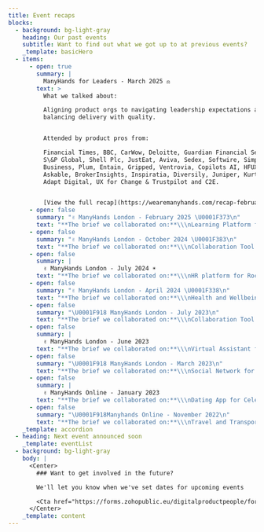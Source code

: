 ```yaml
---
title: Event recaps
blocks:
  - background: bg-light-gray
    heading: Our past events
    subtitle: Want to find out what we got up to at previous events?
    _template: basicHero
  - items:
      - open: true
        summary: |
          ManyHands for Leaders - March 2025 ⚖️
        text: >
          What we talked about:

          Aligning product orgs to navigating leadership expectations and
          balancing delivery with quality.


          Attended by product pros from:

          Financial Times, BBC, CarWow, Deloitte, Guardian Financial Services,
          S\&P Global, Shell Plc, JustEat, Aviva, Sedex, Softwire, Simply
          Business, Plum, Entain, Gripped, Ventrovia, Copilots AI, HFUX LLC,
          Askable, BrokerInsights, Inspiratia, Diversily, Juniper, Kurtosys,
          Adapt Digital, UX for Change & Trustpilot and C2E. 


          [View the full recap](https://wearemanyhands.com/recap-february-2025)
      - open: false
        summary: "✌️ ManyHands London - February 2025 \U0001F373\n"
        text: "**The brief we collaborated on:**\\\nLearning Platform for Chefs \U0001F9D1‍\U0001F373\n\n**Attended by product pros from:**\\\nBrarista, Sainsbury's, Capital on Tap, Accurx, Centrica, Charlie HR, Singletrack, Pinpoint, British American Tobacco, Softwire, Flagstone, isUseful, Atolls, and Alexandra Popa Photography. \U0001F929\n\n[View the full recap](https://wearemanyhands.com/recap-february-2025)\n"
      - open: false
        summary: "✌️ ManyHands London - October 2024 \U0001F383\n"
        text: "**The brief we collaborated on:**\\\nCollaboration Tool for Movie Villains \U0001F608\n\n**Attended by product pros from:**\\\nTesco, Carwow, CareerFoundry, Askable, CoreBlue, Moneybox, Flagstone, TransferGo, Trimble, and Diversio, MarkAllen, 51Blocks, Countingup, ThoughBot, Voice 21, Adapt Digital Ltd, Lawhive, Shoreditch Design, and Instinet. \U0001F929\n\n[View the full recap](https://wearemanyhands.com/recap-october-2024)\n"
      - open: false
        summary: |
          ✌️ ManyHands London - July 2024 ☀️
        text: "**The brief we collaborated on:**\\\nHR platform for Rockstars \U0001F3B8\U0001F918\n\n**Attended by product pros from:**\\\nTwilio, British Heart Foundation, Lendable, Worldpay, So Energy, Dentsu, Pinnacle Pet Group, Pinpoint, Department for Business and Trade, DataArt, Efficio, Intercom, Planet A, Liberty Specialty Markets, Deloitte, ZenEducate, Mott MacDonald, Centrica, American Express, and more. \U0001F929\n\n[View the full recap](https://wearemanyhands.com/recap-july-2024 \"View the recap\")\n"
      - open: false
        summary: "✌️ ManyHands London - April 2024 \U0001F338\n"
        text: "**The brief we collaborated on:**\\\nHealth and Wellbeing for Clowns. \U0001F3AA\\\n\\\n**Attended by product pros from:**\\\nImperial College London, EY, Juniper, Thymia, Unify Giving, UNTIL, Ascential, BVNK, CrossTech, Silverbird, AZA Finance, Veritas Prime, Third Space Learning, and more. \U0001F929\n\n[View the full recap](https://wearemanyhands.com/recap-april-2024 \"View the recap\")\n"
      - open: false
        summary: "\U0001F918 ManyHands London - July 2023\n"
        text: "**The brief we collaborated on:**\\\nCollaboration Tool for Superheroes. \U0001F9B8\n\n**Attended by product pros from:**\\\nCanva, Tembo, Bandwidth, ANNA Money, Century Tech, BVNK, Kroo Bank, Flagstone, MyTutor, Simpplr, Beyondly, DTI, Evident Software, and more. \U0001F929\n"
      - open: false
        summary: |
          ✌️ ManyHands London - June 2023
        text: "**The brief we collaborated on:**\\\nVirtual Assistant for Kids. \U0001F467\\\n\\\n**Attended by product pros from:**\\\nNatWest Rooster Money, Chip, Tide, YouGov, Perkbox, So Energy, SeedLegals, Tembo Money, Countingup, CrossTech, XO Life, Abundance Investment, Cytora, Vizlib, and more. \U0001F929\n\n[View the full recap](https://wearemanyhands.com/recap-june-2023 \"View the recap\")\n"
      - open: false
        summary: "\U0001F918 ManyHands London - March 2023\n"
        text: "**The brief we collaborated on:**\\\nSocial Network for World Leaders. \U0001F30E\\\n\\\n**Attended by product pros from:**\\\nChip, Capital on Tap, TrueLayer, Citigroup, Perlego, CezanneHR, Stint, Truv, Tide, Dynamo Analytics, Ocado Technology, Singletrack, Third Space Learning, and more. \U0001F929\n\n[View the full recap](https://wearemanyhands.com/recap-march-2023 \"View the recap\")\n"
      - open: false
        summary: |
          ✌️ ManyHands Online - January 2023
        text: "**The brief we collaborated on:**\\\nDating App for Celebrities. \U0001F469‍❤️‍\U0001F48B‍\U0001F468\n\n**Attended by product pros from:**\\\nThe Guardian, TrueLayer, Perlego, Seeds, Harbr, Astrato Analytics, Kapwing, Bloomreach, Bank of Kigali, and more. \U0001F929\n"
      - open: false
        summary: "\U0001F918Manyhands Online - November 2022\n"
        text: "**The brief we collaborated on:**\\\nTravel and Transport for Secret Agents.\U0001F575️\n\n**Attended by product pros from:**\\\nSquarespace, Shopify, Ocado Technology, Tembo Money, Tiller Technologies, Fenestra, Xceptor, and more. \U0001F929\n"
    _template: accordion
  - heading: Next event announced soon
    _template: eventList
  - background: bg-light-gray
    body: |
      <Center>
        ### Want to get involved in the future?

        We'll let you know when we've set dates for upcoming events

        <Cta href="https://forms.zohopublic.eu/digitalproductpeople/form/MHForm/formperma/GcWttUF7XjsnjK31wvy_ot1wFtIMeLPo1Dzgpd06DZA" text="Join the list" />
      </Center>
    _template: content
---
```


